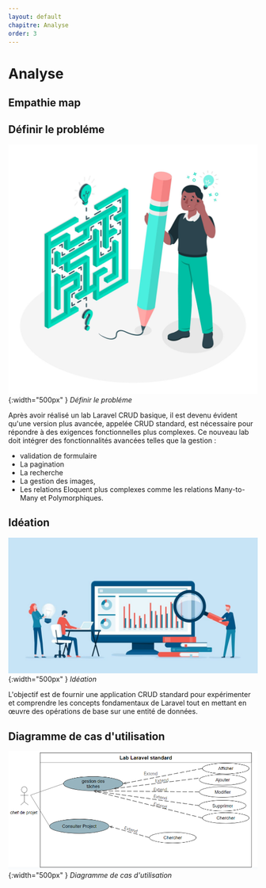 ```yaml
---
layout: default
chapitre: Analyse
order: 3
---
```

<!-- new slide -->

# Analyse
<!-- new slide -->
## Empathie map 
<!-- new slide -->
## Définir le probléme
![Définir le probléme](./images/Définir-le-probléme.jpg){:width="500px" }
*Définir le probléme*
<!-- note -->
Après avoir réalisé un lab Laravel CRUD basique, il est devenu évident qu'une version plus avancée, appelée CRUD standard, est nécessaire pour répondre à des exigences fonctionnelles plus complexes. 
Ce nouveau lab doit intégrer des fonctionnalités avancées telles que la gestion : 
 - validation de formulaire
 - La pagination
 - La recherche
 - La gestion des images,
 - Les relations Eloquent plus complexes comme les relations Many-to-Many et Polymorphiques.
  

<!-- new slide -->
## Idéation 

![Idéation](./images/analyse.jpeg){:width="500px" }
*Idéation*
<!-- note -->
L'objectif est de fournir une application CRUD standard pour expérimenter et comprendre les concepts fondamentaux de Laravel tout en mettant en œuvre des opérations de base sur une entité de données.

<!-- new slide -->
## Diagramme de cas d'utilisation

 ![Diagramme de cas d'utilisation](./images/Capture.PNG){:width="500px" }
*Diagramme de cas d'utilisation*



